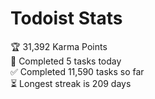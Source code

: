 
# Todoist Stats

<!-- TODO-IST:START -->
🏆  31,392 Karma Points           
🌸  Completed 5 tasks today           
✅  Completed 11,590 tasks so far           
⏳  Longest streak is 209 days
<!-- TODO-IST:END -->
